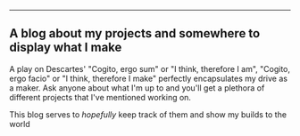 
---
A blog about my projects and somewhere to display what I make 
---

A play on Descartes' "Cogito, ergo sum" or "I think, therefore I am", "Cogito, ergo facio" or "I think, therefore I make" perfectly encapsulates my drive as a maker.
Ask anyone about what I'm up to and you'll get a plethora of different projects that I've mentioned working on. 

This blog serves to *hopefully* keep track of them and show my builds to the world
